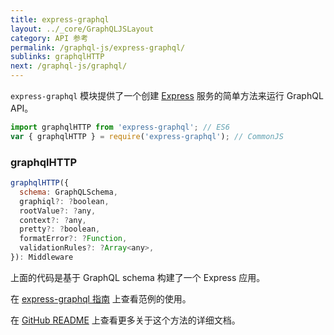 ```yaml
---
title: express-graphql
layout: ../_core/GraphQLJSLayout
category: API 参考
permalink: /graphql-js/express-graphql/
sublinks: graphqlHTTP
next: /graphql-js/graphql/
---
```


`express-graphql` 模块提供了一个创建 [Express](https://expressjs.com/) 服务的简单方法来运行 GraphQL API。

```js
import graphqlHTTP from 'express-graphql'; // ES6
var { graphqlHTTP } = require('express-graphql'); // CommonJS
```

### graphqlHTTP

```js
graphqlHTTP({
  schema: GraphQLSchema,
  graphiql?: ?boolean,
  rootValue?: ?any,
  context?: ?any,
  pretty?: ?boolean,
  formatError?: ?Function,
  validationRules?: ?Array<any>,
}): Middleware
```

上面的代码是基于 GraphQL schema 构建了一个 Express 应用。

在 [express-graphql 指南](/graphql-js/running-an-express-graphql-server/) 上查看范例的使用。

在 [GitHub README](https://github.com/graphql/express-graphql) 上查看更多关于这个方法的详细文档。
